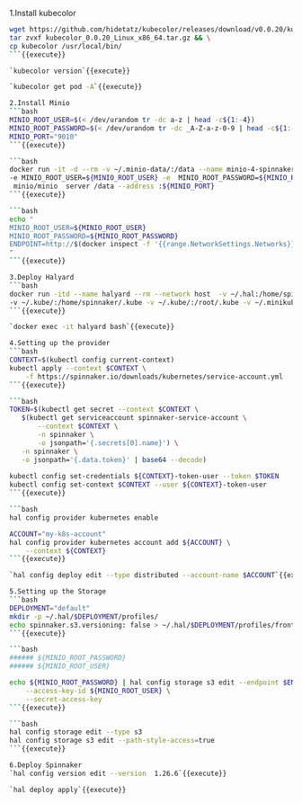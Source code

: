 1.Install kubecolor
```bash
wget https://github.com/hidetatz/kubecolor/releases/download/v0.0.20/kubecolor_0.0.20_Linux_x86_64.tar.gz && \
tar zvxf kubecolor_0.0.20_Linux_x86_64.tar.gz && \
cp kubecolor /usr/local/bin/
```{{execute}}

`kubecolor version`{{execute}}

`kubecolor get pod -A`{{execute}}

2.Install Minio
```bash
MINIO_ROOT_USER=$(< /dev/urandom tr -dc a-z | head -c${1:-4})
MINIO_ROOT_PASSWORD=$(< /dev/urandom tr -dc _A-Z-a-z-0-9 | head -c${1:-8})
MINIO_PORT="9010"
```{{execute}}

```bash
docker run -it -d --rm -v ~/.minio-data/:/data --name minio-4-spinnaker -p ${MINIO_PORT}:${MINIO_PORT} \
-e MINIO_ROOT_USER=${MINIO_ROOT_USER} -e  MINIO_ROOT_PASSWORD=${MINIO_ROOT_PASSWORD} \
 minio/minio  server /data --address :${MINIO_PORT}
```{{execute}}

```bash
echo "
MINIO_ROOT_USER=${MINIO_ROOT_USER}
MINIO_ROOT_PASSWORD=${MINIO_ROOT_PASSWORD}
ENDPOINT=http://$(docker inspect -f '{{range.NetworkSettings.Networks}}{{.IPAddress}}{{end}}' minio-4-spinnaker):${MINIO_PORT}
"
```{{execute}}

3.Deploy Halyard
```bash
docker run -itd --name halyard --rm --network host  -v ~/.hal:/home/spinnaker/.hal \
-v ~/.kube/:/home/spinnaker/.kube -v ~/.kube/:/root/.kube -v ~/.minikube/:/root/.minikube -it ghcr.io/ahmetozer/halyard-container
```{{execute}}

`docker exec -it halyard bash`{{execute}}

4.Setting up the provider
```bash
CONTEXT=$(kubectl config current-context)
kubectl apply --context $CONTEXT \
    -f https://spinnaker.io/downloads/kubernetes/service-account.yml
```{{execute}}

```bash
TOKEN=$(kubectl get secret --context $CONTEXT \
   $(kubectl get serviceaccount spinnaker-service-account \
       --context $CONTEXT \
       -n spinnaker \
       -o jsonpath='{.secrets[0].name}') \
   -n spinnaker \
   -o jsonpath='{.data.token}' | base64 --decode)
   
kubectl config set-credentials ${CONTEXT}-token-user --token $TOKEN
kubectl config set-context $CONTEXT --user ${CONTEXT}-token-user   
```{{execute}}

```bash
hal config provider kubernetes enable

ACCOUNT="my-k8s-account"
hal config provider kubernetes account add ${ACCOUNT} \
    --context ${CONTEXT}
```{{execute}}

`hal config deploy edit --type distributed --account-name $ACCOUNT`{{execute}}

5.Setting up the Storage
```bash
DEPLOYMENT="default"
mkdir -p ~/.hal/$DEPLOYMENT/profiles/
echo spinnaker.s3.versioning: false > ~/.hal/$DEPLOYMENT/profiles/front50-local.yml
```{{execute}}

```bash
###### ${MINIO_ROOT_PASSWORD}
###### ${MINIO_ROOT_USER}

echo ${MINIO_ROOT_PASSWORD} | hal config storage s3 edit --endpoint $ENDPOINT \
    --access-key-id ${MINIO_ROOT_USER} \
    --secret-access-key
```{{execute}}

```bash
hal config storage edit --type s3
hal config storage s3 edit --path-style-access=true
```{{execute}}

6.Deploy Spinnaker    
`hal config version edit --version  1.26.6`{{execute}}

`hal deploy apply`{{execute}}
